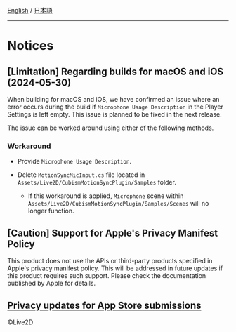 [English](NOTICE.md) / [日本語](NOTICE.ja.md)

---

# Notices

## [Limitation] Regarding builds for macOS and iOS (2024-05-30)

When building for macOS and iOS, we have confirmed an issue where an error occurs during the build if `Microphone Usage Description` in the Player Settings is left empty. This issue is planned to be fixed in the next release.

The issue can be worked around using either of the following methods.

### Workaround

* Provide `Microphone Usage Description`.

* Delete `MotionSyncMicInput.cs` file located in `Assets/Live2D/CubismMotionSyncPlugin/Samples` folder.
  * If this workaround is applied, `Microphone` scene within `Assets/Live2D/CubismMotionSyncPlugin/Samples/Scenes` will no longer function.


## [Caution] Support for Apple's Privacy Manifest Policy

This product does not use the APIs or third-party products specified in Apple's privacy manifest policy.
This will be addressed in future updates if this product requires such support.
Please check the documentation published by Apple for details.

[Privacy updates for App Store submissions](https://developer.apple.com/news/?id=3d8a9yyh)
---

©Live2D
